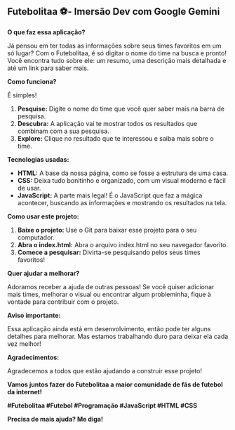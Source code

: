 ## **Futebolitaa ⚽- Imersão Dev com Google Gemini**

**O que faz essa aplicação?**

Já pensou em ter todas as informações sobre seus times favoritos em um só lugar? Com o Futebolitaa, é só digitar o nome do time na busca e pronto! Você encontra tudo sobre ele: um resumo, uma descrição mais detalhada e até um link para saber mais.

**Como funciona?**

É simples!

1. **Pesquise:** Digite o nome do time que você quer saber mais na barra de pesquisa.
2. **Descubra:** A aplicação vai te mostrar todos os resultados que combinam com a sua pesquisa.
3. **Explore:** Clique no resultado que te interessou e saiba mais sobre o time.

**Tecnologias usadas:**

* **HTML:** A base da nossa página, como se fosse a estrutura de uma casa.
* **CSS:** Deixa tudo bonitinho e organizado, com um visual moderno e fácil de usar.
* **JavaScript:** A parte mais legal! É o JavaScript que faz a mágica acontecer, buscando as informações e mostrando os resultados na tela.

**Como usar este projeto:**

1. **Baixe o projeto:** Use o Git para baixar esse projeto para o seu computador.
2. **Abra o index.html:** Abra o arquivo index.html no seu navegador favorito.
3. **Comece a pesquisar:** Divirta-se pesquisando pelos seus times favoritos!

**Quer ajudar a melhorar?**

Adoramos receber a ajuda de outras pessoas! Se você quiser adicionar mais times, melhorar o visual ou encontrar algum probleminha, fique à vontade para contribuir com o projeto.

**Aviso importante:**

Essa aplicação ainda está em desenvolvimento, então pode ter alguns detalhes para melhorar. Mas estamos trabalhando duro para deixar ela cada vez melhor!

**Agradecimentos:**

Agradecemos a todos que estão ajudando a construir esse projeto!

**Vamos juntos fazer do Futebolitaa a maior comunidade de fãs de futebol da internet!** 

**#Futebolitaa #Futebol #Programação #JavaScript #HTML #CSS**

**Precisa de mais ajuda? Me diga!**
